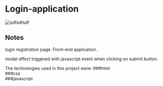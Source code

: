 # Login-application  
  

  ![sdfsdfsdf](https://user-images.githubusercontent.com/56805229/83341027-329aaf80-a2b5-11ea-8ced-4de93cc9c1e4.gif)

  
## Notes  
login registration page. Front-end application.  

modal effect triggered with javascript event when clicking on submit button.  
 
The technologies used in this project were: 
###html  
###css  
###javascript



